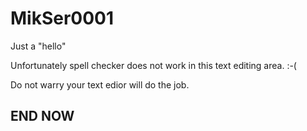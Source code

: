 # MikSer0001
Just a "hello"

Unfortunately spell checker does not work in this text editing area. :-(

Do not warry your text edior will do the job.

## END NOW
